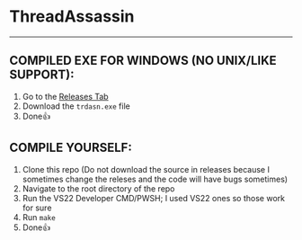 # **ThreadAssassin**
----------------------------------------------
## COMPILED EXE FOR WINDOWS (NO UNIX/LIKE SUPPORT):
1. Go to the [Releases Tab](https://github.com/NoOneIsHereFr/ProcessSigma/releases)
2. Download the `trdasn.exe` file
3. Done👍

## COMPILE YOURSELF:
1. Clone this repo (Do not download the source in releases because I sometimes change the releses and the code will have bugs sometimes) 
2. Navigate to the root directory of the repo
3. Run the VS22 Developer CMD/PWSH; I used VS22 ones so those work for sure
4. Run `make`
5. Done👍
